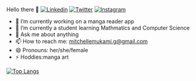 Hello there 👋 
[![Linkedin][linkedin]][linkedin-url]
[![Twitter][twitter]][twitter-url]
[![Instagram][instagram]][instagram-url]
- 🔭 I’m currently working on a manga reader app
- 🌱 I’m currently a student learning Mathmatics and Computer Science
- 💬 Ask me about anything
- 📫 How to reach me: mitchellemukami.g@gmail.com
- 😄 Pronouns: her/she/female
- ⚡ Hoddies:manga art

[![Top Langs](https://github-readme-stats.vercel.app/api/top-langs/?username=Michellemukami&layout=compact&theme=synthwave)](https://github.com/Michellemukami/github-readme-stats)


<!-- MARKDOWN LINKS & IMAGES -->
<!-- https://www.markdownguide.org/basic-syntax/#reference-style-links -->
[linkedin-url]: linkedin.com/in/michelle-mukami-72ab7118a
[twitter-url]: https://twitter.com/GiatuMichelle
[instagram-url]: https://www.instagram.com/_kami_mukami_/ 
[instagram]: https://img.shields.io/badge/Instagram-informational?style=flat&logo=Instagram&logoColor=white&color=E4405F
[linkedin]: https://img.shields.io/badge/Linkedin-informational?style=flat&logo=Linkedin&logoColor=white&color=0A66C2
[twitter]: https://img.shields.io/badge/Twitter-informational?style=flat&logo=Twitter&logoColor=white&color=1DA1F2

